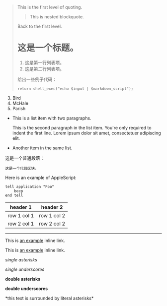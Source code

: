 > This is the first level of quoting.
>
> > This is nested blockquote.
>
> Back to the first level.
> # 这是一个标题。
> 
> 1.   这是第一行列表项。
> 2.   这是第二行列表项。
> 
> 给出一些例子代码：
> 
>     return shell_exec("echo $input | $markdown_script");
3. Bird
1. McHale
8. Parish

*   This is a list item with two paragraphs.

    This is the second paragraph in the list item. You're
only required to indent the first line. Lorem ipsum dolor
sit amet, consectetuer adipiscing elit.

*   Another item in the same list.

这是一个普通段落：

    这是一个代码区块。

Here is an example of AppleScript:

    tell application "Foo"
        beep
    end tell



header 1 | header 2
---|---
row 1 col 1 | row 1 col 2
row 2 col 1 | row 2 col 2

***
This is [an example](http://example.com/ "Title") inline link.

This is [an example](http://example.com/) inline link.


*single asterisks*

_single underscores_

**double asterisks**

__double underscores__


\*this text is surrounded by literal asterisks\*